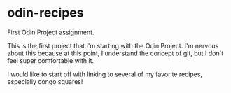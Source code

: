 # odin-recipes
First Odin Project assignment.

This is the first project that I'm starting with the Odin Project. I'm nervous about this because at this point, I understand the concept of git, but I don't feel super comfortable with it. 

I would like to start off with linking to several of my favorite recipes, especially congo squares!
